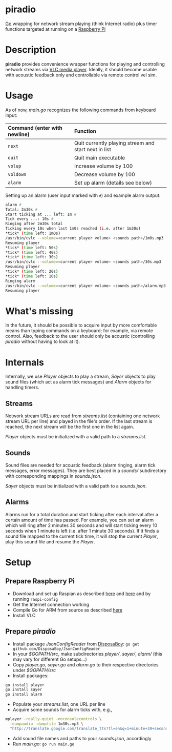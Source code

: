 piradio
=======

[Go](http://golang.org) wrapping for network stream playing (think Internet radio) plus 
timer functions targeted at running on a [Raspberry Pi](http://www.raspberrypi.org/)


Description
===========

**piradio** provides convenience wrapper functions for playing and controlling network streams 
via [VLC media player](http://www.videolan.org/vlc/). Ideally, it should become usable
with acoustic feedback only and controllable via remote control vel sim.

Usage 
=====

As of now, _main.go_ recognizes the following commands from keyboard input:

| Command (enter with newline) | Function |
|:--------|:------------|
| `next`    | Quit currently playing stream and start next in list        |
| `quit`    | Quit main executable |
| `volup`   | Increase volume by 100 |
| `voldown` | Decrease volume by 100 |
| `alarm`   | Set up alarm (details see below) |


Setting up an alarm (user input marked with `#`) and example alarm output:

```bash
alarm #
Total: 2m30s #
Start ticking at ... left: 1m #
Tick every ...: 10s #
Ringing after 2m30s total
Ticking every 10s when last 1m0s reached (i.e. after 1m30s)
*tick* (time left: 1m0s)
/usr/bin/cvlc --volume=<current player volume> <sounds path>/1m0s.mp3
Resuming player
*tick* (time left: 50s)
*tick* (time left: 40s)
*tick* (time left: 30s)
/usr/bin/cvlc --volume=<current player volume> <sounds path>/30s.mp3
Resuming player
*tick* (time left: 20s)
*tick* (time left: 10s)
Ringing alarm
/usr/bin/cvlc --volume=<current player volume> <sounds path>/alarm.mp3
Resuming player
```

What's missing
==============

In the future, it should be possible to acquire input by more comfortable means than typing commands on  a keyboard; 
for example, via remote control. 
Also, feedback to the user should only be acoustic (controlling _piradio_ without having to look at it).

Internals
=========

Internally, we use _Player_ objects to play a stream, 
_Sayer_ objects to play sound files (which act as alarm tick messages) 
and _Alarm_ objects for handling timers.

Streams
-------

Network stream URLs are read from _streams.list_ (containing one network stream URL per line) 
and played in the file's order. If the last stream is reached, the next stream
will be the first one in the list again.

_Player_ objects must be initialized with a valid path to a _streams.list_.

Sounds
------

Sound files are needed for acoustic feedback (alarm ringing, alarm tick messages, error messages).
They are best placed in a _sounds/_ subdirectory with corresponding mappings in _sounds.json_.

_Sayer_ objects must be initialized with a valid path to a _sounds.json_.




Alarms
------

Alarms run for a total duration and start ticking after each interval after a certain amount of time 
has passed. For example, you can set an alarm which will ring after 2 minutes 30 seconds and will start ticking
every 10 seconds when 1 minute is left (i.e. after 1 minute 30 seconds). If it finds a sound file mapped 
to the current tick time,
it will stop the current _Player_, play this sound file and resume the _Player_.


Setup
=====

Prepare Raspberry Pi
--------------------

* Download and set up Raspian as described [here](http://www.raspberrypi.org/downloads)
and [here](http://elinux.org/RPi_Easy_SD_Card_Setup#SD_card_setup) and by running
`raspi-config`
* Get the Internet connection working
* Compile Go for ARM from source as described [here](http://golang.org/doc/install/source)
* Install VLC


Prepare _piradio_
-----------------
* Install package _JsonConfigReader_ from [DisposaBoy](https://github.com/DisposaBoy/JsonConfigReader): `go get github.com/DisposaBoy/JsonConfigReader`
* In your _$GOPATH/src_, make subdirectories _player/_, _sayer/_, _alarm/_ (this may vary for different Go setups...) 
* Copy _player.go_, _sayer.go_ and _alarm.go_ to their respective directories under _$GOPATH/src_
* Install packages:

```bash
go install player
go install sayer
go install alarm
```

* Populate your _streams.list_, one URL per line
* Acquire some sounds for alarm ticks with, e.g.,

```bash
mplayer -really-quiet -noconsolecontrols \
  -dumpaudio -dumpfile 1m30s.mp3 \
  "http://translate.google.com/translate_tts?tl=en&q=1+minute+30+seconds+left"
```

* Add sound file names and paths to your _sounds.json_, accordingly
* Run _main.go_: `go run main.go`
